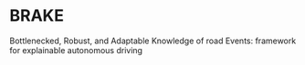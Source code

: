 # BRAKE
Bottlenecked, Robust, and Adaptable Knowledge of road Events: framework  for explainable autonomous driving
